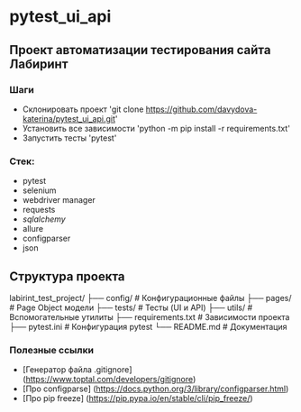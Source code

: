 # pytest_ui_api

## Проект автоматизации тестирования сайта Лабиринт

### Шаги
- Склонировать проект 'git clone https://github.com/davydova-katerina/pytest_ui_api.git'
- Установить все зависимости 'python -m pip install -r requirements.txt'
- Запустить тесты 'pytest'

### Стек:
- pytest
- selenium
- webdriver manager
- requests
- _sqlalchemy_
- allure
- configparser
- json

## Структура проекта
labirint_test_project/
├── config/ # Конфигурационные файлы
├── pages/ # Page Object модели
├── tests/ # Тесты (UI и API)
├── utils/ # Вспомогательные утилиты
├── requirements.txt # Зависимости проекта
├── pytest.ini # Конфигурация pytest
└── README.md # Документация

### Полезные ссылки
- [Генератор файла .gitignore] (https://www.toptal.com/developers/gitignore)
- [Про configparse] (https://docs.python.org/3/library/configparser.html)
- [Про pip freeze] (https://pip.pypa.io/en/stable/cli/pip_freeze/)